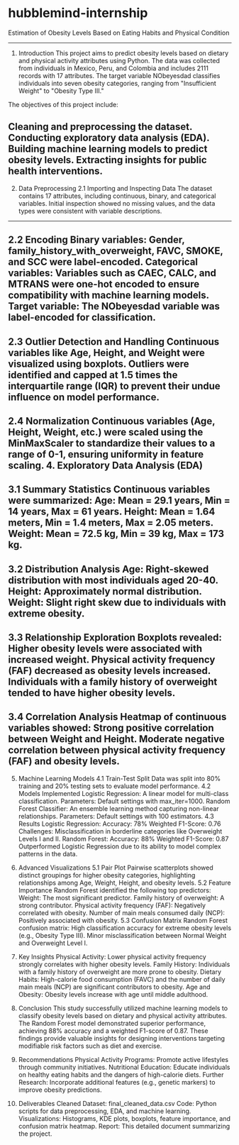 # hubblemind-internship
Estimation of Obesity Levels Based on Eating Habits and Physical Condition

-------------------------------------------------------------------------
1. Introduction
This project aims to predict obesity levels based on dietary and physical activity attributes using Python. The data was collected from individuals in Mexico, Peru, and Colombia and includes 2111 records with 17 attributes. The target variable NObeyesdad classifies individuals into seven obesity categories, ranging from "Insufficient Weight" to "Obesity Type III."

The objectives of this project include:

Cleaning and preprocessing the dataset.
Conducting exploratory data analysis (EDA).
Building machine learning models to predict obesity levels.
Extracting insights for public health interventions.
--------------------------------------------------------------------------
2. Data Preprocessing
2.1 Importing and Inspecting Data
The dataset contains 17 attributes, including continuous, binary, and categorical variables.
Initial inspection showed no missing values, and the data types were consistent with variable descriptions.
--------
2.2 Encoding
Binary variables: Gender, family_history_with_overweight, FAVC, SMOKE, and SCC were label-encoded.
Categorical variables: Variables such as CAEC, CALC, and MTRANS were one-hot encoded to ensure compatibility with machine learning models.
Target variable: The NObeyesdad variable was label-encoded for classification.
--------
2.3 Outlier Detection and Handling
Continuous variables like Age, Height, and Weight were visualized using boxplots.
Outliers were identified and capped at 1.5 times the interquartile range (IQR) to prevent their undue influence on model performance.
--------
2.4 Normalization
Continuous variables (Age, Height, Weight, etc.) were scaled using the MinMaxScaler to standardize their values to a range of 0-1, ensuring uniformity in feature scaling.
4. Exploratory Data Analysis (EDA)
--------
3.1 Summary Statistics
Continuous variables were summarized:
Age: Mean = 29.1 years, Min = 14 years, Max = 61 years.
Height: Mean = 1.64 meters, Min = 1.4 meters, Max = 2.05 meters.
Weight: Mean = 72.5 kg, Min = 39 kg, Max = 173 kg.
--------
3.2 Distribution Analysis
Age: Right-skewed distribution with most individuals aged 20-40.
Height: Approximately normal distribution.
Weight: Slight right skew due to individuals with extreme obesity.
--------
3.3 Relationship Exploration
Boxplots revealed:
Higher obesity levels were associated with increased weight.
Physical activity frequency (FAF) decreased as obesity levels increased.
Individuals with a family history of overweight tended to have higher obesity levels.
--------
3.4 Correlation Analysis
Heatmap of continuous variables showed:
Strong positive correlation between Weight and Height.
Moderate negative correlation between physical activity frequency (FAF) and obesity levels.
---------
5. Machine Learning Models
4.1 Train-Test Split
Data was split into 80% training and 20% testing sets to evaluate model performance.
4.2 Models Implemented
Logistic Regression:
A linear model for multi-class classification.
Parameters: Default settings with max_iter=1000.
Random Forest Classifier:
An ensemble learning method capturing non-linear relationships.
Parameters: Default settings with 100 estimators.
4.3 Results
Logistic Regression:
Accuracy: 78%
Weighted F1-Score: 0.76
Challenges: Misclassification in borderline categories like Overweight Levels I and II.
Random Forest:
Accuracy: 88%
Weighted F1-Score: 0.87
Outperformed Logistic Regression due to its ability to model complex patterns in the data.
6. Advanced Visualizations
5.1 Pair Plot
Pairwise scatterplots showed distinct groupings for higher obesity categories, highlighting relationships among Age, Weight, Height, and obesity levels.
5.2 Feature Importance
Random Forest identified the following top predictors:
Weight: The most significant predictor.
Family history of overweight: A strong contributor.
Physical activity frequency (FAF): Negatively correlated with obesity.
Number of main meals consumed daily (NCP): Positively associated with obesity.
5.3 Confusion Matrix
Random Forest confusion matrix:
High classification accuracy for extreme obesity levels (e.g., Obesity Type III).
Minor misclassification between Normal Weight and Overweight Level I.
7. Key Insights
Physical Activity: Lower physical activity frequency strongly correlates with higher obesity levels.
Family History: Individuals with a family history of overweight are more prone to obesity.
Dietary Habits: High-calorie food consumption (FAVC) and the number of daily main meals (NCP) are significant contributors to obesity.
Age and Obesity: Obesity levels increase with age until middle adulthood.
8. Conclusion
This study successfully utilized machine learning models to classify obesity levels based on dietary and physical activity attributes. The Random Forest model demonstrated superior performance, achieving 88% accuracy and a weighted F1-score of 0.87. These findings provide valuable insights for designing interventions targeting modifiable risk factors such as diet and exercise.

9. Recommendations
Physical Activity Programs: Promote active lifestyles through community initiatives.
Nutritional Education: Educate individuals on healthy eating habits and the dangers of high-calorie diets.
Further Research: Incorporate additional features (e.g., genetic markers) to improve obesity predictions.
10. Deliverables
Cleaned Dataset: final_cleaned_data.csv
Code: Python scripts for data preprocessing, EDA, and machine learning.
Visualizations: Histograms, KDE plots, boxplots, feature importance, and confusion matrix heatmap.
Report: This detailed document summarizing the project.
